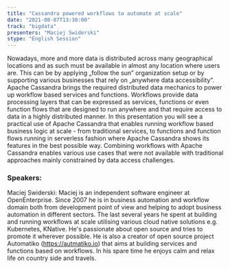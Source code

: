 ```yaml
---
title: "Cassandra powered workflows to automate at scale"
date: "2021-08-07T13:30:00" 
track: "bigdata"
presenters: "Maciej Swiderski"
stype: "English Session"
---
```

Nowadays, more and more data is distributed across many geographical locations and as such must be available in almost any location where users are. This can be by applying „follow the sun” organization setup or by supporting various businesses that rely on „anywhere data accessibility”. Apache Cassandra brings the required distributed data mechanics to power up workflow based services and functions. Workflows provide data processing layers that can be expressed as services, functions or even function flows that are designed to run anywhere and that require access to data in a highly distributed manner. 
 In this presentation you will see a practical use of Apache Cassandra that enables running workflow based business logic at scale - from traditional services, to functions and function flows running in serverless fashion where Apache Cassandra shows its features in the best possible way. Combining workflows with Apache Cassandra enables various use cases that were not available with traditional approaches mainly constrained by data access challenges.
 ### Speakers: 
 Maciej Swiderski: Maciej is an independent software engineer at OpenEnterprise. Since 2007 he is in business automation and workflow domain both from development point of view and helping to adopt business automation in different sectors. The last several years he spent at building and running workflows at scale utilising various cloud native solutions e.g. Kubernetes, KNative. He's passionate about open source and tries to promote it wherever possible. He is also a creator of open source project Automatiko (https://autmatiko.io) that aims at building services and functions based on workflows. In his spare time he enjoys calm and relax life on country side and travels.